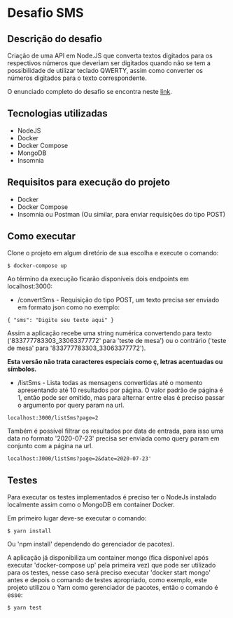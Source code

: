 # Desafio SMS

## Descrição do desafio

Criação de uma API em Node.JS que converta textos digitados para os respectivos números que deveriam ser digitados quando não se tem a 
possibilidade de utilizar teclado QWERTY, assim como converter os números digitados para o texto correspondente.

O enunciado completo do desafio se encontra neste [link](https://gist.github.com/PauloLuan/2f0a6a878c80b96a088ab52e28d4be14).

## Tecnologias utilizadas

- NodeJS
- Docker
- Docker Compose
- MongoDB
- Insomnia

## Requisitos para execução do projeto

- Docker
- Docker Compose
- Insomnia ou Postman (Ou similar, para enviar requisições do tipo POST)

## Como executar

Clone o projeto em algum diretório de sua escolha e execute o comando:
```
$ docker-compose up
```
Ao término da execução ficarão disponíveis dois endpoints em localhost:3000:

- /convertSms - Requisição do tipo POST, um texto precisa ser enviado em formato json como no exemplo:
```
{ "sms": "Digite seu texto aqui" }
```
Assim a aplicação recebe uma string numérica convertendo para texto ('833777783303_33063377772' para 'teste de mesa')
ou o contrário ('teste de mesa' para '833777783303_33063377772'). 

<b>Esta versão não trata caracteres especiais como ç, letras acentuadas ou símbolos.</b>

- /listSms - Lista todas as mensagens convertidas até o momento apresentando até 10 resultados por página.
O valor padrão de página é 1, então pode ser omitido, mas para alternar entre elas é 
preciso passar o argumento por query param na url. 
```
localhost:3000/listSms?page=2
```
Também é possível filtrar os resultados por data de entrada, para isso uma data no formato '2020-07-23' 
precisa ser enviada como query param em conjunto com a página na url.
```
localhost:3000/listSms?page=2&date=2020-07-23'
```
## Testes

Para executar os testes implementados é preciso ter o NodeJs instalado localmente assim como o MongoDB em container Docker.

Em primeiro lugar deve-se executar o comando:
```
$ yarn install
```
Ou 'npm install' dependendo do gerenciador de pacotes).

A aplicação já disponibiliza um container mongo (fica disponível após executar 'docker-compose up' pela primeira vez) que pode ser utilizado para os testes, nesse caso será preciso executar 'docker start mongo' antes e depois o comando de testes apropriado, como exemplo, este projeto utilizou o Yarn como gerenciador de pacotes, então o comando é esse:
```
$ yarn test
```
